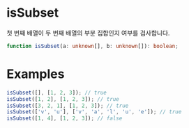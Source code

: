 # isSubset

첫 번째 배열이 두 번째 배열의 부분 집합인지 여부를 검사합니다.

```typescript
function isSubset(a: unknown[], b: unknown[]): boolean;
```

# Examples

```typescript
isSubset([], [1, 2, 3]); // true
isSubset([1, 2], [1, 2, 3]); // true
isSubset([3, 2, 1], [1, 2, 3]); // true
isSubset(['v', 'u'], ['v', 'a', 'l', 'u', 'e']); // true
isSubset([1, 4], [1, 2, 3]); // false
```
